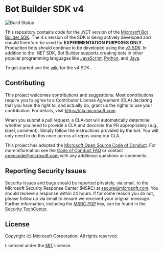 # Bot Builder SDK v4

![Build Status](https://fuselabs.visualstudio.com/_apis/public/build/definitions/86659c66-c9df-418a-a371-7de7aed35064/211/badge)

This repository contains code for the .NET version of the [Microsoft Bot Builder SDK](https://github.com/Microsoft/botbuilder).
The 4.x version of the SDK is being actively developed and should therefore be used for **EXPERIMENTATION PURPOSES ONLY**.
Production bots should continue to be developed using the [v3 SDK](https://github.com/Microsoft/BotBuilder/tree/master/CSharp).  In addition to the .NET SDK, Bot Builder supports creating bots in other popular programming languages like [JavaScript](https://github.com/Microsoft/botbuilder-js), [Python](https://github.com/Microsoft/botbuilder-python), and [Java](https://github.com/Microsoft/botbuilder-java).  

To get started see the [wiki](https://github.com/Microsoft/botbuilder-dotnet/wiki) for the v4 SDK.

## Contributing

This project welcomes contributions and suggestions.  Most contributions require you to agree to a
Contributor License Agreement (CLA) declaring that you have the right to, and actually do, grant us
the rights to use your contribution. For details, visit https://cla.microsoft.com.

When you submit a pull request, a CLA-bot will automatically determine whether you need to provide
a CLA and decorate the PR appropriately (e.g., label, comment). Simply follow the instructions
provided by the bot. You will only need to do this once across all repos using our CLA.

This project has adopted the [Microsoft Open Source Code of Conduct](https://opensource.microsoft.com/codeofconduct/).
For more information see the [Code of Conduct FAQ](https://opensource.microsoft.com/codeofconduct/faq/) or
contact [opencode@microsoft.com](mailto:opencode@microsoft.com) with any additional questions or comments.

## Reporting Security Issues
Security issues and bugs should be reported privately, via email, to the Microsoft Security Response Center (MSRC) at [secure@microsoft.com](mailto:secure@microsoft.com). You should receive a response within 24 hours. If for some reason you do not, please follow up via email to ensure we received your original message. Further information, including the [MSRC PGP](https://technet.microsoft.com/en-us/security/dn606155) key, can be found in the [Security TechCenter](https://technet.microsoft.com/en-us/security/default).

## License

Copyright (c) Microsoft Corporation. All rights reserved.

Licensed under the [MIT](https://github.com/Microsoft/vscode/blob/master/LICENSE.txt) License.
